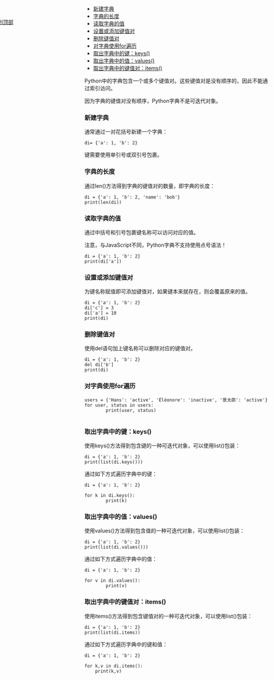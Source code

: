 <p id="top"></p>

<a style="position: fixed;top:100px;left:-20px;" href="#top">回到顶部</a>

- [新建字典](#新建字典)
- [字典的长度](#字典的长度)
- [读取字典的值](#读取字典的值)
- [设置或添加键值对](#设置或添加键值对)
- [删除键值对](#删除键值对)
- [对字典使用for遍历](#对字典使用for遍历)
- [取出字典中的键：keys()](#取出字典中的键keys)
- [取出字典中的值：values()](#取出字典中的值values)
- [取出字典中的键值对：items()](#取出字典中的键值对items)


Python中的字典包含一个或多个键值对。这些键值对是没有顺序的，因此不能通过索引访问。

因为字典的键值对没有顺序，Python字典不是可迭代对象。

###  新建字典

通常通过一对花括号新建一个字典：

```
di= {'a': 1, 'b': 2}
```

键需要使用单引号或双引号包裹。

###  字典的长度

通过len()方法得到字典的键值对的数量，即字典的长度：

```
di = {'a': 1, 'b': 2, 'name': 'bob'}
print(len(di))
```

###  读取字典的值

通过中括号和引号包裹键名称可以访问对应的值。

注意，与JavaScript不同，Python字典不支持使用点号语法！

```
di = {'a': 1, 'b': 2}
print(di['a']) 
```

###  设置或添加键值对

为键名称赋值即可添加键值对，如果键本来就存在，则会覆盖原来的值。

```
di = {'a': 1, 'b': 2}
di['c'] = 3
di['a'] = 10
print(di) 
```

###  删除键值对

使用del语句加上键名称可以删除对应的键值对。

```
di = {'a': 1, 'b': 2}
del di['b']
print(di)
```

###  对字典使用for遍历

```
users = {'Hans': 'active', 'Éléonore': 'inactive', '景太郎': 'active'}
for user, status in users:
        print(user, status)
        
```

###  取出字典中的键：keys()

使用keys()方法得到包含键的一种可迭代对象，可以使用list()包装：
    
```
di = {'a': 1, 'b': 2}
print(list(di.keys()))  
```

通过如下方式遍历字典中的键：

```
di = {'a': 1, 'b': 2}

for k in di.keys():
        print(k)
```

### 取出字典中的值：values()

使用values()方法得到包含值的一种可迭代对象，可以使用list()包装：

```
di = {'a': 1, 'b': 2}
print(list(di.values()))  
```

通过如下方式遍历字典中的值：

```
di = {'a': 1, 'b': 2}

for v in di.values():
        print(v)
```

### 取出字典中的键值对：items()

使用items()方法得到包含键值对的一种可迭代对象，可以使用list()包装：

```
di = {'a': 1, 'b': 2}
print(list(di.items))  
```

通过如下方式遍历字典中的键和值：

```
di = {'a': 1, 'b': 2}

for k,v in di.items():
    print(k,v)
```
